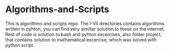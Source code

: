 # Algorithms-and-Scripts
This is algorithms and scripts repo. The I-VII directories contains algorithms written in pyhton, you can find very simillar solution to these on the internet.
Rest of code is solution to bash and pyhton excercises, also folder project, that contains solution to mathematical excercise, which was solved with python script.
